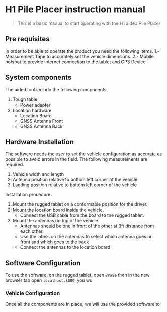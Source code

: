 # H1 Pile Placer instruction manual

> This is a basic manual to start operating with the H1 aided Pile Placer

## Pre requisites

In order to be able to operate the product you need the following items.
1.- Measurement Tape to accurately set the vehicle dimensions.
2.- Mobile hotspot to provide internet connection to the tablet and GPS Device

## System components

The aided tool include the following components.

1. Tough table
   - Power adapter
2. Location hardware
   - Location Board
   - GNSS Antenna Front
   - GNSS Antenna Back

## Hardware Installation

The software needs the user to set the vehicle configuration as accurate as possible to avoid errors in the field.
The following measurements are required.

1. Vehicle width and length
2. Antenna position relative to bottom left corner of the vehicle
3. Landing position relative to bottom left corner of the vehicle

Installation procedure:

1. Mount the rugged tablet on a conformable position for the driver.
2. Mount the location board inside the vehicle.
   - Connect the USB cable from the board to the rugged tablet.
3. Mount the antennas on top of the vehicle.
   - Antennas should be one in front of the other at 3ft distance from each other.
   - Use the labels on the antennas to select which antenna goes on front and which goes to the back
   - Connect the antennas to the location board

## Software Configuration

To use the software, on the rugged tablet, open `Brave` then in the new browser tab open `localhost:8000`, you wu

### Vehicle Configuration

Once all the components are in place, we will use the provided software to
